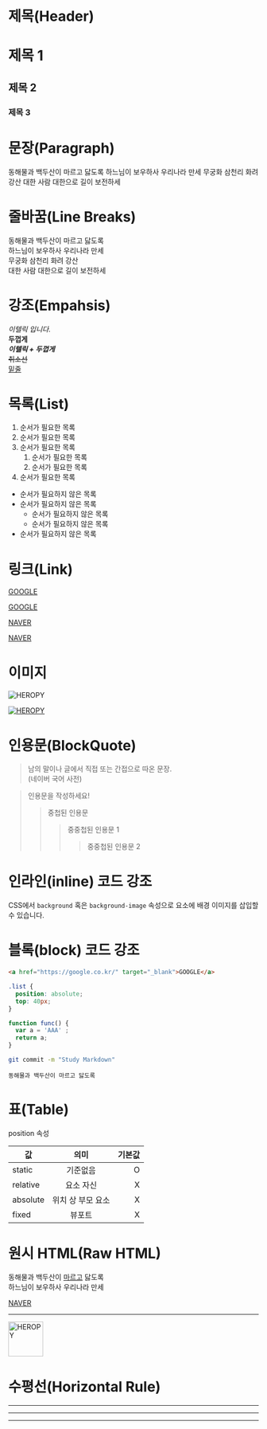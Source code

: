 # 제목(Header)

# 제목 1
## 제목 2
### 제목 3

# 문장(Paragraph)

동해물과 백두산이 마르고 닳도록
하느님이 보우하사 우리나라 만세
무궁화 삼천리 화려 강산
대한 사람 대한으로 길이 보전하세


# 줄바꿈(Line Breaks)

동해물과 백두산이 마르고 닳도록  
하느님이 보우하사 우리나라 만세  
무궁화 삼천리 화려 강산<br/>
대한 사람 대한으로 길이 보전하세

# 강조(Empahsis)

_이텔릭 입니다._<br/>
**두껍게**  
**_이텔릭 + 두껍게_**  
~~취소선~~   
<u>밑줄</u>

# 목록(List)

1. 순서가 필요한 목록
1. 순서가 필요한 목록
1. 순서가 필요한 목록
    1. 순서가 필요한 목록
    1. 순서가 필요한 목록
1. 순서가 필요한 목록

- 순서가 필요하지 않은 목록
- 순서가 필요하지 않은 목록
    - 순서가 필요하지 않은 목록
    - 순서가 필요하지 않은 목록
- 순서가 필요하지 않은 목록

# 링크(Link)

<a href="https://google.com">GOOGLE</a>

[GOOGLE](https://google.com)

<a href="https://naver.com" title="NAVER로 이동!"
target="_blank">NAVER</a>

[NAVER](https://naver.com "NAVER로 이동")

# 이미지

![HEROPY](https://heropy.blog/css/images/logo.png)

[![HEROPY](https://heropy.blog/css/images/logo.png)](https://heropy.blog/)

# 인용문(BlockQuote)

> 남의 말이나 글에서 직접 또는   간접으로 따온 문장.  
> (네이버 국어 사전)

> 인용문을 작성하세요!
>> 중첩된 인용문
>>> 중중첩된 인용문 1
>>>> 중중첩된 인용문 2

# 인라인(inline) 코드 강조

CSS에서 `background` 혹은 `background-image` 속성으로 요소에 배경 이미지를 삽입할 수 있습니다.

# 블록(block) 코드 강조

```html
<a href="https://google.co.kr/" target="_blank">GOOGLE</a>
```

```css
.list {
  position: absolute;
  top: 40px;
}
```

```javascript
function func() {
  var a = 'AAA' ;
  return a;
}
```

```bash
git commit -m "Study Markdown"
```

```plaintext
동해물과 백두산이 마르고 닳도록
```

# 표(Table)

position 속성

값 | 의미 | 기본값
--|:--:|--:
static | 기준없음 | O
relative | 요소 자신 | X
absolute | 위치 상 부모 요소 | X
fixed | 뷰포트 | X

# 원시 HTML(Raw HTML)

동해물과 백두산이 <span style="text-decoration: underline;">마르고</span> 닳도록<br/>
하느님이 보우하사 우리나라 만세

<a href="https://naver.com" title="Naver로 이동!"
target="_blank">NAVER</a>

---

<img width = "70" src ="https://heropy.blog/css/images/logo.png" alt ="HEROPY">

# 수평선(Horizontal Rule)

---

***

___
